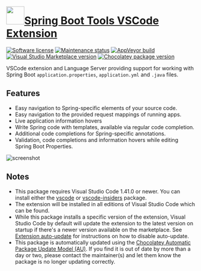 # [<img src="https://cdn.jsdelivr.net/gh/dgalbraith/chocolatey-packages@0bf6a976385899a2fff0d6c1adb822da42a08d10/icons/vscode-spring-boot.png" width="48" height="48" />Spring Boot Tools VSCode Extension](<https://chocolatey.org/packages/vscode-spring-boot>)

[![Software license](https://img.shields.io/badge/license-EPL--1.0-red)](https://github.com/spring-projects/sts4/blob/master/license.txt)
[![Maintenance status](https://img.shields.io/badge/maintained-yes-green.svg)](https://github.com/dgalbraith/chocolatey-packages/graphs/commit-activity)
[![AppVeyor build](https://img.shields.io/appveyor/ci/dgalbraith/chocolatey-packages)](https://ci.appveyor.com/project/dgalbraith/chocolatey-packages)
[![Visual Studio Marketplace version](https://img.shields.io/visual-studio-marketplace/v/Pivotal.vscode-spring-boot?label=Marketplace)](https://marketplace.visualstudio.com/items?itemName=Pivotal.vscode-spring-boot)
[![Chocolatey package version](https://img.shields.io/chocolatey/v/vscode-spring-boot?label=Chocolatey)](https://chocolatey.org/packages/vscode-spring-boot)

VSCode extension and Language Server providing support for working with Spring Boot `application.properties`, `application.yml` and `.java` files.

## Features

* Easy navigation to Spring-specific elements of your source code.
* Easy navigation to the provided request mappings of running apps.
* Live application information hovers
* Write Spring code with templates, available via regular code completion.
* Additional code completions for Spring-specific annotations.
* Validation, code completions and information hovers while editing Spring Boot Properties.

![screenshot](https://cdn.jsdelivr.net/gh/dgalbraith/chocolatey-packages@0bf6a976385899a2fff0d6c1adb822da42a08d10/automatic/vscode-spring-boot/screenshot.png)

## Notes

* This package requires Visual Studio Code 1.41.0 or newer.
  You can install either the [vscode](https://chocolatey.org/packages/vscode) or [vscode-insiders](https://chocolatey.org/packages/vscode-insiders) package.
* The extension will be installed in all editions of Visual Studio Code which can be found.
* While this package installs a specific version of the extension, Visual Studio Code by default will update the extension to the latest version on startup if there's a newer version available on the marketplace.
  See [Extension auto-update](https://code.visualstudio.com/docs/editor/extension-gallery#_extension-autoupdate) for instructions on how to disable auto-update.
* This package is automatically updated using the [Chocolatey Automatic Package Update Model (AU)](https://github.com/majkinetor/au/blob/master/README.md).
  If you find it is out of date by more than a day or two, please contact the maintainer(s) and let them know the package is no longer updating correctly.
